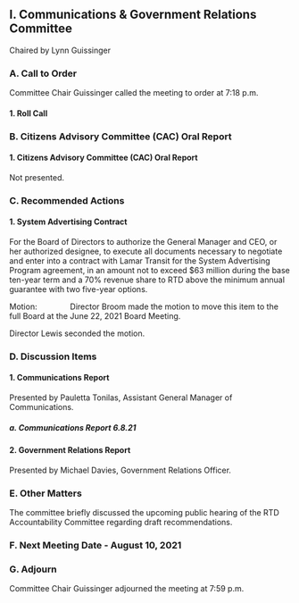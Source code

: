 ## I. Communications & Government Relations Committee

Chaired by Lynn Guissinger

### A. Call to Order

Committee Chair Guissinger called the meeting to order at 7:18 p.m.

#### 1. Roll Call

### B. Citizens Advisory Committee (CAC) Oral Report

#### 1. Citizens Advisory Committee (CAC) Oral Report

Not presented.

### C. Recommended Actions

#### 1. System Advertising Contract

For the Board of Directors to authorize the General Manager and CEO, or her authorized designee, to execute all documents necessary to negotiate and enter into a contract with Lamar Transit for the System Advertising Program agreement, in an amount not to exceed $63 million during the base ten-year term and a 70% revenue share to RTD above the minimum annual guarantee with two five-year options.

Motion:               Director Broom made the motion to move this item to the full Board at the June 22, 2021 Board Meeting.

Director Lewis seconded the motion.

### D. Discussion Items

#### 1. Communications Report

Presented by Pauletta Tonilas, Assistant General Manager of Communications.

##### a. Communications Report 6.8.21

#### 2. Government Relations Report

Presented by Michael Davies, Government Relations Officer.

### E. Other Matters

The committee briefly discussed the upcoming public hearing of the RTD Accountability Committee regarding draft recommendations.

### F. Next Meeting Date -  August 10, 2021

### G. Adjourn

Committee Chair Guissinger adjourned the meeting at 7:59 p.m.